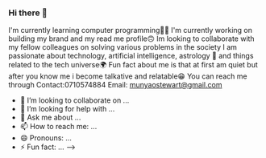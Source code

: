 ### Hi there 👋
I'm currently learning computer programming👩‍💻
I'm currently working on building my brand and my read me profile🙃
Im looking to collaborate with my fellow colleagues on solving various problems in the society
I am passionate about technology, artificial intelligence, astrology 🔭 and things related to the tech universe🌍
Fun fact about me is that at first am quiet but after you know me i become talkative and relatable😁
You can reach me through 
 Contact:0710574884
 Email: munyaostewart@gmail.com
 
- 👯 I’m looking to collaborate on ...
- 🤔 I’m looking for help with ...
- 💬 Ask me about ...
- 📫 How to reach me: ...
- 😄 Pronouns: ...
- ⚡ Fun fact: ...
-->
